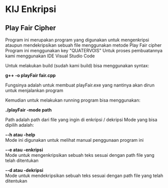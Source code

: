 # KIJ Enkripsi

## Play Fair Cipher
Program ini merupakan program yang digunakan untuk mengenkripsi ataupun mendekripsikan sebuah file menggunakan metode Play Fair cipher
Program ini menggunakan key "QUATERVOIS"
Untuk proses pembuatannya kami menggunakan IDE Visual Studio Code

Untuk melakukan build (sudah kami build) bisa menggunakan syntax:

**g++ -o playFair fair.cpp**

Fungsinya adalah untuk membuat playFair.exe yang nantinya akan dirun untuk menjalankan program

Kemudian untuk melakukan running program bisa menggunakan:

**./playFair -mode path**

Path adalah path dari file yang ingin di enkripsi / dekripsi
Mode yang bisa dipilih adalah:

**--h atau -help**               
  Mode ini digunakan untuk melihat manual penggunaan program ini
  
**--e atau -enkripsi**            
  Mode untuk mengenkripsikan sebuah teks sesuai dengan path file yang telah ditentukan
  
**--d atau -dekripsi**           
  Mode untuk mendekripsikan sebuah teks sesuai dengan path file yang telah ditentukan

